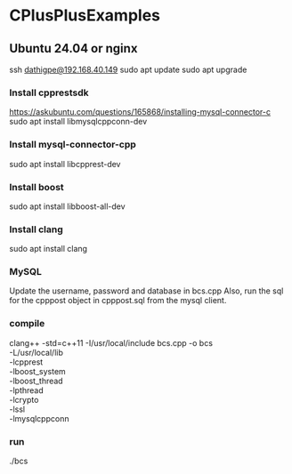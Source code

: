 # CPlusPlusExamples

## Ubuntu 24.04 or nginx
ssh dathigpe@192.168.40.149
sudo apt update
sudo apt upgrade
### Install cpprestsdk
https://askubuntu.com/questions/165868/installing-mysql-connector-c
sudo apt install libmysqlcppconn-dev
### Install mysql-connector-cpp
sudo apt install libcpprest-dev
### Install boost
sudo apt install libboost-all-dev
### Install clang
sudo apt install clang
### MySQL 
Update the username, password and database in bcs.cpp
Also, run the sql for the cpppost object in cpppost.sql from the mysql client.
### compile
clang++ -std=c++11 -I/usr/local/include bcs.cpp -o bcs \
  -L/usr/local/lib \
  -lcpprest \
  -lboost_system \
  -lboost_thread \
  -lpthread \
  -lcrypto \
  -lssl \
  -lmysqlcppconn
### run 
./bcs

